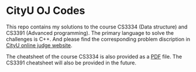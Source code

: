 # CityU OJ Codes

This repo contains my solutions to the course CS3334 (Data structure) and CS3391 (Advanced programming). The primary language to solve the challenges is C++. And please find the corresponding problem discription in [CityU online judge website](https://www.cs.cityu.edu.hk/~acm/). 

The cheatsheet of the course CS3334 is also provided as a [PDF](./cs3334.pdf) file. The CS3391 cheatsheet will also be provided in the future. 